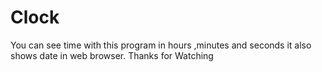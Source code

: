# Clock
You can see time with this program in hours ,minutes and seconds
it also shows date in web browser.
Thanks for Watching 
